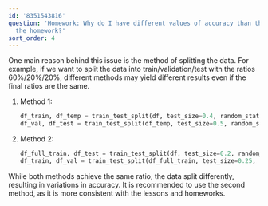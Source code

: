 ```yaml
---
id: '8351543816'
question: 'Homework: Why do I have different values of accuracy than the options in
  the homework?'
sort_order: 4
---
```


One main reason behind this issue is the method of splitting the data. For example, if we want to split the data into train/validation/test with the ratios 60%/20%/20%, different methods may yield different results even if the final ratios are the same.

1. Method 1:
   
   ```python
   df_train, df_temp = train_test_split(df, test_size=0.4, random_state=42)
   df_val, df_test = train_test_split(df_temp, test_size=0.5, random_state=42)
   ```

2. Method 2:
   
   ```python
   df_full_train, df_test = train_test_split(df, test_size=0.2, random_state=42)
   df_train, df_val = train_test_split(df_full_train, test_size=0.25, random_state=42)
   ```

While both methods achieve the same ratio, the data split differently, resulting in variations in accuracy. It is recommended to use the second method, as it is more consistent with the lessons and homeworks.